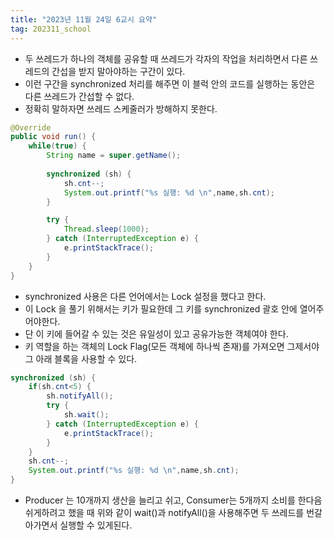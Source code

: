 ```yaml
---
title: "2023년 11월 24일 6교시 요약"
tag: 202311_school
---
```


- 두 쓰레드가 하나의 객체를 공유할 때 쓰레드가 각자의 작업을 처리하면서 다른 쓰레드의 간섭을 받지 말아야하는 구간이 있다. 
- 이런 구간을 synchronized 처리를 해주면 이 블럭 안의 코드를 실행하는 동안은 다른 쓰레드가 간섭할 수 없다.
- 정확히 말하자면 쓰레드 스케줄러가 방해하지 못한다.

```java
@Override
public void run() {
    while(true) {
        String name = super.getName();
        
        synchronized (sh) {
            sh.cnt--;
            System.out.printf("%s 실행: %d \n",name,sh.cnt);
        }

        try {
            Thread.sleep(1000);
        } catch (InterruptedException e) {
            e.printStackTrace();
        }
    }
}
```

- synchronized 사용은 다른 언어에서는 Lock 설정을 했다고 한다.
- 이 Lock 을 풀기 위해서는 키가 필요한데 그 키를 synchronized 괄호 안에 열어주어야한다. 
- 단 이 키에 들어갈 수 있는 것은 유일성이 있고 공유가능한 객체여야 한다.
- 키 역할을 하는 객체의 Lock Flag(모든 객체에 하나씩 존재)를 가져오면 그제서야 그 아래 블록을 사용할 수 있다.

```java
synchronized (sh) {
    if(sh.cnt<5) {
        sh.notifyAll();
        try {
            sh.wait();
        } catch (InterruptedException e) {
            e.printStackTrace();
        }
    }
    sh.cnt--;
    System.out.printf("%s 실행: %d \n",name,sh.cnt);
}
```

- Producer 는 10개까지 생산을 늘리고 쉬고, Consumer는 5개까지 소비를 한다음 쉬게하려고 했을 때 위와 같이 wait()과 notifyAll()을 사용해주면 두 쓰레드를 번갈아가면서 실행할 수 있게된다. 